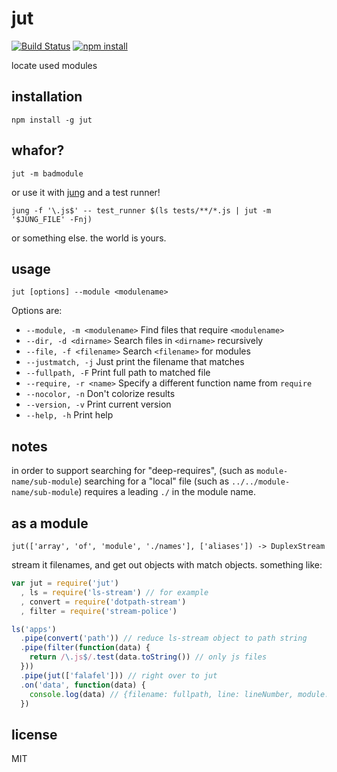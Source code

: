 jut
===

[![Build Status](http://img.shields.io/travis/jarofghosts/jut.svg?style=flat)](https://travis-ci.org/jarofghosts/jut)
[![npm install](http://img.shields.io/npm/dm/jut.svg?style=flat)](https://www.npmjs.org/package/jut)

locate used modules

## installation

`npm install -g jut`

## whafor?

`jut -m badmodule`

or use it with [jung](https://github.com/jarofghosts/jung) and a test runner!

`jung -f '\.js$' -- test_runner $(ls tests/**/*.js | jut -m '$JUNG_FILE' -Fnj)`

or something else. the world is yours.

## usage

`jut [options] --module <modulename>`

Options are:

* `--module, -m <modulename>` Find files that require `<modulename>`
* `--dir, -d <dirname>` Search files in `<dirname>` recursively
* `--file, -f <filename>` Search `<filename>` for modules
* `--justmatch, -j` Just print the filename that matches
* `--fullpath, -F` Print full path to matched file
* `--require, -r <name>` Specify a different function name from `require`
* `--nocolor, -n` Don't colorize results
* `--version, -v` Print current version
* `--help, -h` Print help

## notes

in order to support searching for "deep-requires", (such as
`module-name/sub-module`) searching for a "local" file (such as
`../../module-name/sub-module`) requires a leading `./` in the module name.

## as a module

`jut(['array', 'of', 'module', './names'], ['aliases']) -> DuplexStream`

stream it filenames, and get out objects with match objects.
something like:

```js
var jut = require('jut')
  , ls = require('ls-stream') // for example
  , convert = require('dotpath-stream')
  , filter = require('stream-police')

ls('apps')
  .pipe(convert('path')) // reduce ls-stream object to path string
  .pipe(filter(function(data) {
    return /\.js$/.test(data.toString()) // only js files
  }))
  .pipe(jut(['falafel'])) // right over to jut
  .on('data', function(data) {
    console.log(data) // {filename: fullpath, line: lineNumber, module: 'falafel'}
  })
```

## license

MIT
